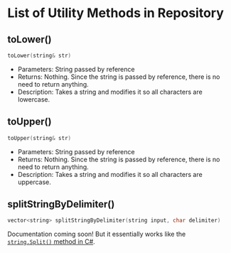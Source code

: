 # List of Utility Methods in Repository

## toLower()
```cpp
toLower(string& str)
```
- Parameters: String passed by reference
- Returns: Nothing. Since the string is passed by reference, there is no need to return anything.
- Description: Takes a string and modifies it so all characters are lowercase.
## toUpper()
```cpp
toUpper(string& str)
```
- Parameters: String passed by reference
- Returns: Nothing. Since the string is passed by reference, there is no need to return anything.
- Description: Takes a string and modifies it so all characters are uppercase.
## splitStringByDelimiter()
```cpp
vector<string> splitStringByDelimiter(string input, char delimiter)
```
Documentation coming soon! But it essentially works like the [`string.Split()` method in C#](https://docs.microsoft.com/en-us/dotnet/api/system.string.split).
